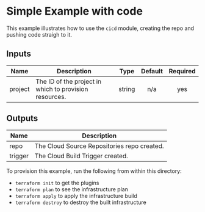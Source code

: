 # Simple Example with code

This example illustrates how to use the `cicd` module, creating the repo and pushing code
straigh to it.

<!-- BEGINNING OF PRE-COMMIT-TERRAFORM DOCS HOOK -->
## Inputs

| Name | Description | Type | Default | Required |
|------|-------------|:----:|:-----:|:-----:|
| project | The ID of the project in which to provision resources. | string | n/a | yes |

## Outputs

| Name | Description |
|------|-------------|
| repo | The Cloud Source Repositories repo created. |
| trigger | The Cloud Build Trigger created. |

<!-- END OF PRE-COMMIT-TERRAFORM DOCS HOOK -->

To provision this example, run the following from within this directory:
- `terraform init` to get the plugins
- `terraform plan` to see the infrastructure plan
- `terraform apply` to apply the infrastructure build
- `terraform destroy` to destroy the built infrastructure

